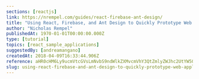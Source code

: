 ```yaml
---
sections: [reactjs]
link: https://nrempel.com/guides/react-firebase-ant-design/
title: "Using React, Firebase, and Ant Design to Quickly Prototype Web Applications"
author: "Nicholas Rempel"
publishedAt: 1970-01-01T00:00:00.000Z
type: [tutorial]
topics: [react_sample_applications]
suggestedBy: [andreamangano]
createdAt: 2018-04-09T16:33:44.906Z
reference: aHR0cHM6Ly9ucmVtcGVsLmNvbS9ndWlkZXMvcmVhY3QtZmlyZWJhc2UtYW50LWRlc2lnbi8
slug: using-react-firebase-and-ant-design-to-quickly-prototype-web-applications-by-nicholas-rempel
---
```


